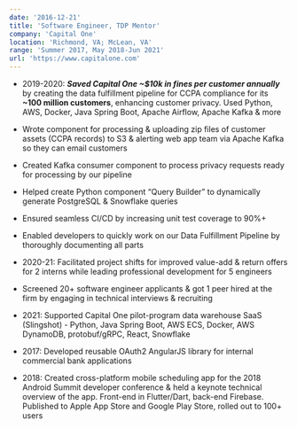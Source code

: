 ```yaml
---
date: '2016-12-21'
title: 'Software Engineer, TDP Mentor'
company: 'Capital One'
location: 'Richmond, VA; McLean, VA'
range: 'Summer 2017, May 2018-Jun 2021'
url: 'https://www.capitalone.com'
---
```


- 2019-2020: **_Saved Capital One ~$10k in fines per customer annually_** by creating the data fulfillment pipeline for CCPA compliance for its **~100 million customers**, enhancing customer privacy. Used Python, AWS, Docker, Java Spring Boot, Apache Airflow, Apache Kafka & more
- Wrote component for processing & uploading zip files of customer assets (CCPA records) to S3 & alerting web app team via Apache Kafka so they can email customers
- Created Kafka consumer component to process privacy requests ready for processing by our pipeline
- Helped create Python component “Query Builder” to dynamically generate PostgreSQL & Snowflake queries
- Ensured seamless CI/CD by increasing unit test coverage to 90%+
- Enabled developers to quickly work on our Data Fulfillment Pipeline by thoroughly documenting all parts
- 2020-21: Facilitated project shifts for improved value-add & return offers for 2 interns while leading professional development for 5 engineers
- Screened 20+ software engineer applicants & got 1 peer hired at the firm by engaging in technical interviews & recruiting

- 2021: Supported Capital One pilot-program data warehouse SaaS (Slingshot) - Python, Java Spring Boot, AWS ECS, Docker, AWS DynamoDB, protobuf/gRPC, React, Snowflake

- 2017: Developed reusable OAuth2 AngularJS library for internal commercial bank applications
- 2018: Created cross-platform mobile scheduling app for the 2018 Android Summit developer conference & held a keynote technical overview of the app. Front-end in Flutter/Dart, back-end Firebase. Published to Apple App Store and Google Play Store, rolled out to 100+ users
